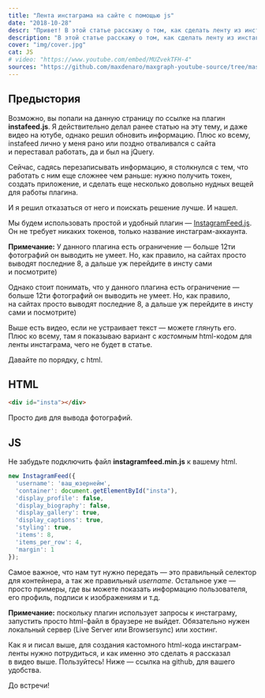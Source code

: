 ```yaml
---
title: "Лента инстаграма на сайте с помощью js"
date: "2018-10-28"
descr: "Привет! В этой статье расскажу о том, как сделать ленту из инстаграма у себя на сайте"
description: "В этой статье расскажу о том, как сделать ленту из инстаграма у себя на сайте"
cover: "img/cover.jpg"
cat: JS
# video: "https://www.youtube.com/embed/MUZvekTFH-4"
sources: "https://github.com/maxdenaro/maxgraph-youtube-source/tree/master/JS-%D0%BF%D0%BB%D0%B0%D0%B3%D0%B8%D0%BD%D1%8B%20%E2%84%9615.%20%D0%9B%D0%B5%D0%BD%D1%82%D0%B0%20%D0%B8%D0%BD%D1%81%D1%82%D1%80%D0%B0%D0%B3%D1%80%D0%B0%D0%BC%D0%B0%20-%20InstagramFeed.js"
---
```


## Предыстория

Возможно, вы&nbsp;попали на&nbsp;данную страницу по&nbsp;ссылке на&nbsp;плагин __instafeed.js__. Я&nbsp;действительно делал ранее статью на&nbsp;эту тему, и&nbsp;даже видео на&nbsp;ютубе, однако решил обновить информацию. Плюс ко&nbsp;всему, instafeed лично у&nbsp;меня рано или поздно отваливался с&nbsp;сайта и&nbsp;переставал работать, да&nbsp;и&nbsp;был на&nbsp;jQuery.

Сейчас, садясь перезаписывать информацию, я&nbsp;столкнулся с&nbsp;тем, что работать с&nbsp;ним еще сложнее чем раньше: нужно получить токен, создать приложение, и&nbsp;сделать еще несколько довольно нудных вещей для работы плагина.

И&nbsp;я&nbsp;решил отказаться от&nbsp;него и&nbsp;поискать решение лучше. И&nbsp;нашел.

Мы&nbsp;будем использовать простой и&nbsp;удобный плагин&nbsp;&mdash; <a href="https://github.com/jsanahuja/InstagramFeed" target="_blank">InstagramFeed.js</a>. Он&nbsp;не&nbsp;требует никаких токенов, только название инстаграм-аккаунта.

<div class="note">
  <p>
    <strong>Примечание:</strong> У&nbsp;данного плагина есть ограничение&nbsp;&mdash; больше 12ти фотографий он&nbsp;выводить не&nbsp;умеет. Но, как правило, на&nbsp;сайтах просто выводят последние&nbsp;8, а&nbsp;дальше уж&nbsp;перейдите в&nbsp;инсту сами и&nbsp;посмотрите)
  </p>
</div>

Однако стоит понимать, что у&nbsp;данного плагина есть ограничение&nbsp;&mdash; больше 12ти фотографий он&nbsp;выводить не&nbsp;умеет. Но, как правило, на&nbsp;сайтах просто выводят последние&nbsp;8, а&nbsp;дальше уж&nbsp;перейдите в&nbsp;инсту сами и&nbsp;посмотрите)

Выше есть видео, если не&nbsp;устраивает текст&nbsp;&mdash; можете глянуть его. Плюс ко&nbsp;всему, там я&nbsp;показываю вариант с _кастомным_ html-кодом для ленты инстаграма, чего не&nbsp;будет в&nbsp;статье.

Давайте по&nbsp;порядку, с&nbsp;html.

## HTML

``` html
<div id="insta"></div>
```

Просто див для вывода фотографий.

## JS

Не забудьте подключить файл __instagramfeed.min.js__ к вашему html.

``` js
new InstagramFeed({
  'username': 'ваш_юзернейм',
  'container': document.getElementById("insta"),
  'display_profile': false,
  'display_biography': false,
  'display_gallery': true,
  'display_captions': true,
  'styling': true,
  'items': 8,
  'items_per_row': 4,
  'margin': 1
});
```

Самое важное, что нам тут нужно передать&nbsp;&mdash; это правильный селектор для контейнера, а&nbsp;так&nbsp;же правильный _username_. Остальное уже&nbsp;&mdash; просто примеры, где вы&nbsp;можете показать информацию пользователя, его профиль, подписи к&nbsp;изображениям и&nbsp;т.д.

<div class="note">
  <p>
    <strong>Примечание:</strong> поскольку плагин использует запросы к&nbsp;инстаграму, запустить просто html-файл в&nbsp;браузере не&nbsp;выйдет. Обязательно нужен локальный сервер (Live Server или Browsersync) или хостинг.
  </p>
</div>

Как я&nbsp;и&nbsp;писал выше, для создания кастомного html-кода инстаграм-ленты нужно потрудиться, и&nbsp;как именно это сделать я&nbsp;рассказал в&nbsp;видео выше. Пользуйтесь!
Ниже&nbsp;&mdash; ссылка на&nbsp;github, для вашего удобства.

До&nbsp;встречи!
